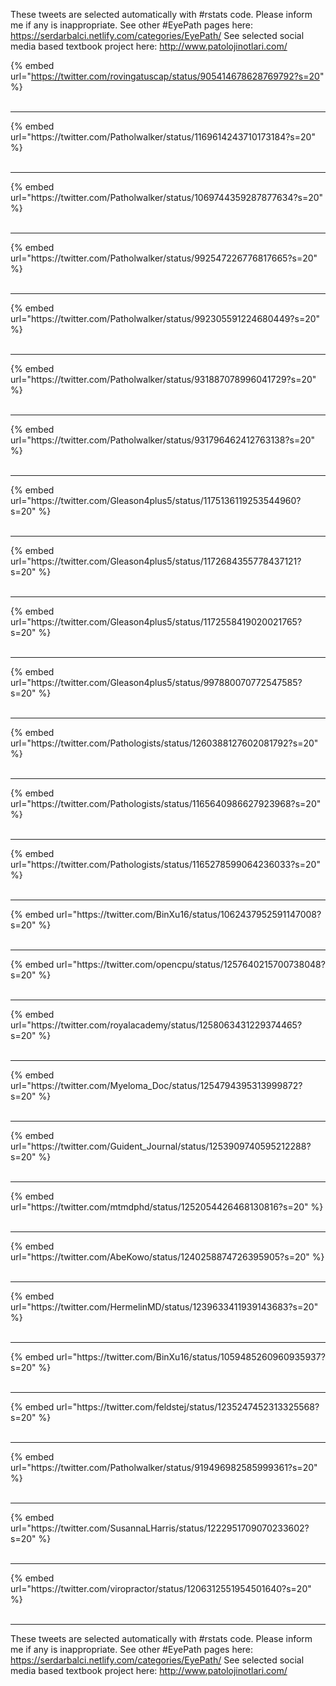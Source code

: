 

These tweets are selected automatically with #rstats code. Please inform me if any is inappropriate.
See other #EyePath pages here: https://serdarbalci.netlify.com/categories/EyePath/ 
See selected social media based textbook project here: http://www.patolojinotlari.com/

{% embed url="https://twitter.com/rovingatuscap/status/905414678628769792?s=20" %}<br>
<br>
<hr>
{% embed url="https://twitter.com/Patholwalker/status/1169614243710173184?s=20" %}<br>
<br>
<hr>
{% embed url="https://twitter.com/Patholwalker/status/1069744359287877634?s=20" %}<br>
<br>
<hr>
{% embed url="https://twitter.com/Patholwalker/status/992547226776817665?s=20" %}<br>
<br>
<hr>
{% embed url="https://twitter.com/Patholwalker/status/992305591224680449?s=20" %}<br>
<br>
<hr>
{% embed url="https://twitter.com/Patholwalker/status/931887078996041729?s=20" %}<br>
<br>
<hr>
{% embed url="https://twitter.com/Patholwalker/status/931796462412763138?s=20" %}<br>
<br>
<hr>
{% embed url="https://twitter.com/Gleason4plus5/status/1175136119253544960?s=20" %}<br>
<br>
<hr>
{% embed url="https://twitter.com/Gleason4plus5/status/1172684355778437121?s=20" %}<br>
<br>
<hr>
{% embed url="https://twitter.com/Gleason4plus5/status/1172558419020021765?s=20" %}<br>
<br>
<hr>
{% embed url="https://twitter.com/Gleason4plus5/status/997880070772547585?s=20" %}<br>
<br>
<hr>
{% embed url="https://twitter.com/Pathologists/status/1260388127602081792?s=20" %}<br>
<br>
<hr>
{% embed url="https://twitter.com/Pathologists/status/1165640986627923968?s=20" %}<br>
<br>
<hr>
{% embed url="https://twitter.com/Pathologists/status/1165278599064236033?s=20" %}<br>
<br>
<hr>
{% embed url="https://twitter.com/BinXu16/status/1062437952591147008?s=20" %}<br>
<br>
<hr>
{% embed url="https://twitter.com/opencpu/status/1257640215700738048?s=20" %}<br>
<br>
<hr>
{% embed url="https://twitter.com/royalacademy/status/1258063431229374465?s=20" %}<br>
<br>
<hr>
{% embed url="https://twitter.com/Myeloma_Doc/status/1254794395313999872?s=20" %}<br>
<br>
<hr>
{% embed url="https://twitter.com/Guident_Journal/status/1253909740595212288?s=20" %}<br>
<br>
<hr>
{% embed url="https://twitter.com/mtmdphd/status/1252054426468130816?s=20" %}<br>
<br>
<hr>
{% embed url="https://twitter.com/AbeKowo/status/1240258874726395905?s=20" %}<br>
<br>
<hr>
{% embed url="https://twitter.com/HermelinMD/status/1239633411939143683?s=20" %}<br>
<br>
<hr>
{% embed url="https://twitter.com/BinXu16/status/1059485260960935937?s=20" %}<br>
<br>
<hr>
{% embed url="https://twitter.com/feldstej/status/1235247452313325568?s=20" %}<br>
<br>
<hr>
{% embed url="https://twitter.com/Patholwalker/status/919496982585999361?s=20" %}<br>
<br>
<hr>
{% embed url="https://twitter.com/SusannaLHarris/status/1222951709070233602?s=20" %}<br>
<br>
<hr>
{% embed url="https://twitter.com/viropractor/status/1206312551954501640?s=20" %}<br>
<br>
<hr>


These tweets are selected automatically with #rstats code. Please inform me if any is inappropriate.
See other #EyePath pages here: https://serdarbalci.netlify.com/categories/EyePath/ 
See selected social media based textbook project here: http://www.patolojinotlari.com/
